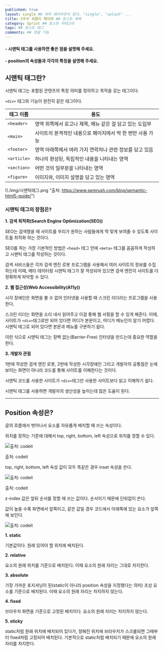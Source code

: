 ```yaml
---
published: true
layout: single ## 여러 레이아웃이 있다. "single", "splash" ...
title: 2주차 위클리 페이퍼 ## 포스트 제목
category: Sprint ## 포스트 카테고리
tags: ## 포스트 태그
comments: ## 댓글 기능
---
```


#### - 시맨틱 태그를 사용하면 좋은 점을 설명해 주세요.

#### - position의 속성들과 각각의 특징을 설명해 주세요.

## 시맨틱 태그란?

시맨틱 태그는 포함된 콘텐츠의 특정 의미를 정의하고 목적을 갖는 태그이다.<br>

`<div>` 태그와 기능이 완전히 같은 태그이다.

| 태그 이름   | 용도                                                       |
| ----------- | ---------------------------------------------------------- |
| `<header>`  | 영역 위쪽에서 로고나 제목, 메뉴 같은 걸 담고 있는 도입부   |
| `<main>`    | 사이트의 본격적인 내용으로 페이지에서 딱 한 번만 사용 가능 |
| `<footer>`  | 영역 아래쪽에서 여러 가지 연락처나 관련 정보를 담고 있음   |
| `<article>` | 하나의 완성된, 독립적인 내용을 나타내는 영역               |
| `<section>` | 어떤 것의 일부분을 나타내는 영역                           |
| `<figure>`  | 이미지와, 이미지 설명을 담고 있는 영역                     |

!(./img/시맨틱태그.png "출처: <a>https://www.semrush.com/blog/semantic-html5-guide/</a>")

### 시맨틱 태그의 장점은?

**1. 검색 최적화(Search Engine Optimization(SEO))**<br>

SEO는 검색했을 때 사이트를 우리가 원하는 사람들에게 딱 맞게 보여줄 수 있도록 사이트를 최적화 하는 것이다.<br>

SEO를 하는 가장 기본적인 방법은 `<head>` 태그 안에 `<meta>` 태그를 꼼꼼하게 작성하고 시맨틱 태그를 작성하는 것이다.<br>

검색 서비스들은 각자 검색 엔진 로봇 프로그램을 사용해서 여러 사이트의 정보를 수집하는데 이때, 메타 데이터랑 시맨틱 태그가 잘 작성되어 있으면 검색 엔진이 사이트를 더 정확하게 파악할 수 있다.<br>

**2. 웹 접근성(Web Accessibility(A11y))**<br>

시각 장애인은 화면을 볼 수 없어 인터넷을 사용할 때 스크린 리더라는 프로그램을 사용한다.<br>

스크린 리더는 화면을 소리 내서 읽어주고 이걸 통해 웹 서핑을 할 수 있게 해준다. 이때, 사이트가 `<div>`태그로만 되어 있다면 어디가 본문이고, 어디가 메뉴인지 알기 어렵다. 시맨틱 태그로 되어 있다면 본문과 메뉴를 구분하기 쉽다.<br>

이런 식으로 시맨틱 태그는 장벽 없는(Barrier-Free) 인터넷을 만드는데 중요한 역할을 한다.<br>

**3. 개발자 관점**<br>

1번에 작성한 검색 엔진 로봇, 2번에 작성한 시각장애인 그리고 개발자의 공통점은 눈에 보이는 화면이 아니라 코드를 통해 사이트를 이해한다는 것이다.<br>

시맨틱 코드를 사용한 사이트가 `<div>`태그만 사용한 사이트보다 읽고 이해하기 쉽다.<br>

시맨틱 태그를 사용하면 개발자의 생산성을 높이는데 많은 도움이 된다.<br>

---

## Position 속성은?

글의 흐름에서 벗어나서 요소를 자유롭게 배치할 때 쓰는 속성이다.<br>

위치를 정하는 기준에 대해서 top, right, bottom, left 속성으로 위치를 정할 수 있다.<br>

![출처: codeit](2%E1%84%8C%E1%85%AE%E1%84%8E%E1%85%A1%20%E1%84%8B%E1%85%B1%E1%84%8F%E1%85%B3%E1%86%AF%E1%84%85%E1%85%B5%20%E1%84%91%E1%85%A6%E1%84%8B%E1%85%B5%E1%84%91%E1%85%A5%20aa3df29b26c646518df7fdf6dc5dd695/Untitled%201.png)

출처: codeit

top, right, bottom, left 속성 값이 모두 똑같은 경우 inset 속성을 쓴다.

![출처: codeit](2%E1%84%8C%E1%85%AE%E1%84%8E%E1%85%A1%20%E1%84%8B%E1%85%B1%E1%84%8F%E1%85%B3%E1%86%AF%E1%84%85%E1%85%B5%20%E1%84%91%E1%85%A6%E1%84%8B%E1%85%B5%E1%84%91%E1%85%A5%20aa3df29b26c646518df7fdf6dc5dd695/Untitled%202.png)

출처: codeit

z-index 값은 앞뒤 순서를 정할 때 쓰는 값이다. 순서이기 때문에 단위없이 쓴다.

값이 높을 수록 화면에서 앞쪽이고, 같은 값일 경우 코드에서 아래쪽에 있는 요소가 앞쪽에 보인다.

![출처: codeit](2%E1%84%8C%E1%85%AE%E1%84%8E%E1%85%A1%20%E1%84%8B%E1%85%B1%E1%84%8F%E1%85%B3%E1%86%AF%E1%84%85%E1%85%B5%20%E1%84%91%E1%85%A6%E1%84%8B%E1%85%B5%E1%84%91%E1%85%A5%20aa3df29b26c646518df7fdf6dc5dd695/Untitled%203.png)

**1. static**

기본값이다. 원래 있어야 할 위치에 배치된다.

**2. relative**

요소의 원래 위치를 기준으로 배치된다. 이때 요소의 원래 자리는 그대로 차지한다.

**3. absolute**

가장 가까운 포지셔닝이 된(static이 아니라 position 속성을 지정했다는 의미) 조상 요소를 기준으로 배치된다. 이때 요소의 원래 자리는 차지하지 않는다.

**4. fixed**

브라우저 화면을 기준으로 고정된 배치이다. 요소의 원래 자리는 차지하지 않는다.

**5. sticky**

static처럼 원래 위치에 배치되어 있다가, 정해진 위치에 브라우저가 스크롤되면 그때부터 fixed처럼 고정되어 배치된다. 기본적으로 static처럼 배치되기 때문에 요소의 원래 자리를 차지한다.
